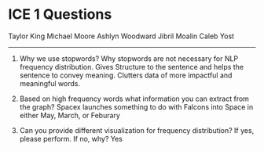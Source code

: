 # ICE 1 Questions

Taylor King
Michael Moore
Ashlyn Woodward
Jibril Moalin
Caleb Yost

---

1. Why we use stopwords? Why stopwords are not necessary for NLP frequency distribution. 
Gives Structure to the sentence and helps the sentence to convey meaning. Clutters data of more impactful and meaningful words.

2. Based on high frequency words what information you can extract from the graph? 
Spacex launches something to do with Falcons into Space in either May, March, or Feburary

3. Can you provide different visualization for frequency distribution? If yes, please perform. If no, why?
Yes